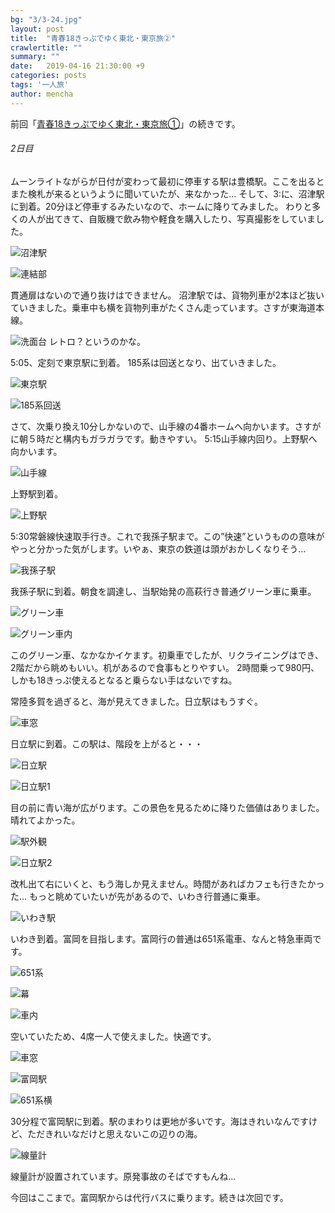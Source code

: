 ```yaml
---
bg: "3/3-24.jpg"
layout: post
title:  "青春18きっぷでゆく東北・東京旅②"
crawlertitle: ""
summary: ""
date:   2019-04-16 21:30:00 +9
categories: posts
tags: '一人旅'
author: mencha
---
```


前回「[青春18きっぷでゆく東北・東京旅①](https://menchan.github.io/posts/18kippu_1/)」の続きです。

###### 2日目
ムーンライトながらが日付が変わって最初に停車する駅は豊橋駅。ここを出るとまた検札が来るというように聞いていたが、来なかった…
そして、3:に、沼津駅に到着。20分ほど停車するみたいなので、ホームに降りてみました。
わりと多くの人が出てきて、自販機で飲み物や軽食を購入したり、写真撮影をしていました。

![沼津駅](/assets/images/3/3-1.jpg)

![連結部](/assets/images/3/3-2.jpg)

貫通扉はないので通り抜けはできません。
沼津駅では、貨物列車が2本ほど抜いていきました。乗車中も横を貨物列車がたくさん走っています。さすが東海道本線。

![洗面台](/assets/images/3/3-3.jpg)
レトロ？というのかな。

5:05、定刻で東京駅に到着。
185系は回送となり、出ていきました。

![東京駅](/assets/images/3/3-4.jpg)

![185系回送](/assets/images/3/3-5.jpg)

さて、次乗り換え10分しかないので、山手線の4番ホームへ向かいます。さすがに朝５時だと構内もガラガラです。動きやすい。
5:15山手線内回り。上野駅へ向かいます。

![山手線](/assets/images/3/3-6.jpg)

上野駅到着。

![上野駅](/assets/images/3/3-7.jpg)

5:30常磐線快速取手行き。これで我孫子駅まで。この”快速”というものの意味がやっと分かった気がします。いやぁ、東京の鉄道は頭がおかしくなりそう…

![我孫子駅](/assets/images/3/3-8.jpg)

我孫子駅に到着。朝食を調達し、当駅始発の高萩行き普通グリーン車に乗車。

![グリーン車](/assets/images/3/3-9.jpg)

![グリーン車内](/assets/images/3/3-10.jpg)

このグリーン車、なかなかイケます。初乗車でしたが、リクライニングはでき、2階だから眺めもいい。机があるので食事もとりやすい。
2時間乗って980円、しかも18きっぷ使えるとなると乗らない手はないですね。

常陸多賀を過ぎると、海が見えてきました。日立駅はもうすぐ。

![車窓](/assets/images/3/3-11.jpg)

日立駅に到着。この駅は、階段を上がると・・・

![日立駅](/assets/images/3/3-12.jpg)

![日立駅1](/assets/images/3/3-13.jpg)

目の前に青い海が広がります。この景色を見るために降りた価値はありました。晴れてよかった。

![駅外観](/assets/images/3/3-14.jpg)

![日立駅2](/assets/images/3/3-15.jpg)

改札出て右にいくと、もう海しか見えません。時間があればカフェも行きたかった…
もっと眺めていたいが先があるので、いわき行普通に乗車。

![いわき駅](/assets/images/3/3-16.jpg)

いわき到着。富岡を目指します。富岡行の普通は651系電車、なんと特急車両です。

![651系](/assets/images/3/3-17.jpg)

![幕](/assets/images/3/3-18.jpg)

![車内](/assets/images/3/3-19.jpg)

空いていたため、4席一人で使えました。快適です。

![車窓](/assets/images/3/3-20.jpg)

![富岡駅](/assets/images/3/3-21.jpg)

![651系横](/assets/images/3/3-22.jpg)

30分程で富岡駅に到着。駅のまわりは更地が多いです。海はきれいなんですけど、ただきれいなだけと思えないこの辺りの海。

![線量計](/assets/images/3/3-23.jpg)

線量計が設置されています。原発事故のそばですもんね…

今回はここまで。富岡駅からは代行バスに乗ります。続きは次回です。
